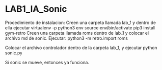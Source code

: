 # LAB1_IA_Sonic


Procedimiento de instalacion:
Creen una carpeta llamada lab_1 y dentro de ella ejecutar
virtualenv -p python3 env
source env/bin/activate
pip3 install gym-retro
Creen una carpeta llamada roms dentro de lab_1 y colocar el archivo md de sonic. Ejecutar:
python3 -m retro.import roms

Colocar el archivo controlador dentro de la carpeta lab_1, y ejecutar
python sonic.py

Si sonic se mueve, entonces ya funciona.
